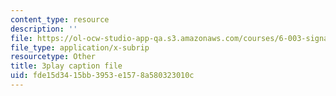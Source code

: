 ```yaml
---
content_type: resource
description: ''
file: https://ol-ocw-studio-app-qa.s3.amazonaws.com/courses/6-003-signals-and-systems-fall-2011/fde15d3415bb3953e1578a580323010c_bJvv5SckGeA.srt
file_type: application/x-subrip
resourcetype: Other
title: 3play caption file
uid: fde15d34-15bb-3953-e157-8a580323010c
---
```

